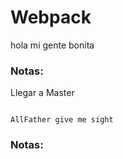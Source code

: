  # Webpack

 hola mi gente bonita

 ### Notas:

 Llegar a Master
 ```

 AllFather give me sight

 ```

### Notas:
